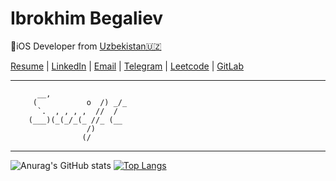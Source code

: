 # Ibrokhim Begaliev
iOS Developer  from  [Uzbekistan🇺🇿](https://en.wikipedia.org/wiki/Uzbekistan)



[Resume](https://ibegaliev.notion.site/Ibrokhim-Begaliev-7b930f80d29f42a2a5389d738d8ced64) |
[LinkedIn](https://www.linkedin.com/in/ibegaliev/) |
[Email](ibrohimbek2048@gmail.com) |
[Telegram](https://t.me/ibrokhims) |
[Leetcode](https://leetcode.com/ibegaliev/) | 
[GitLab](https://gitlab.com/ibegaliev)

---

          __,
         (           o  /) _/_
          `.  , , , ,  //  /
        (___)(_(_/_(_ //_ (__
                     /)
                    (/

---
![Anurag's GitHub stats](https://github-readme-stats.vercel.app/api?username=ibegaliev)
[![Top Langs](https://github-readme-stats.vercel.app/api/top-langs/?username=ibegaliev&layout=compact)](https://github.com/anuraghazra/github-readme-stats)
